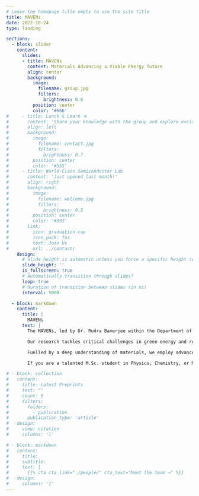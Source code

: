 ```yaml
---
# Leave the homepage title empty to use the site title
title: MAVENs
date: 2022-10-24
type: landing

sections:
  - block: slider
    content:
      slides:
      - title: MAVENs
        content: Materials Advancing a Viable ENergy future
        align: center
        background:
          image:
            filename: group.jpg
            filters:
              brightness: 0.6
          position: center
          color: '#666'
#     - title: Lunch & Learn ☕️
#       content: 'Share your knowledge with the group and explore exciting new topics together!'
#       align: left
#       background:
#         image:
#           filename: contact.jpg
#           filters:
#             brightness: 0.7
#         position: center
#         color: '#555'
#     - title: World-Class Semiconductor Lab
#       content: 'Just opened last month!'
#       align: right
#       background:
#         image:
#           filename: welcome.jpg
#           filters:
#             brightness: 0.5
#         position: center
#         color: '#333'
#       link:
#         icon: graduation-cap
#         icon_pack: fas
#         text: Join Us
#         url: ../contact/
    design:
      # Slide height is automatic unless you force a specific height (e.g. '400px')
      slide_height: ''
      is_fullscreen: true
      # Automatically transition through slides?
      loop: true
      # Duration of transition between slides (in ms)
      interval: 5000

  - block: markdown
    content:
      title: |
        MAVENs
      text: |
        The MAVENs, led by Dr. Rudra Banerjee within the Department of Physics and Nanotechnology at SRM Institute of Science and Technology, stands at the forefront of computational materials science, driven by a shared vision: a sustainable future through cutting-edge materials exploration.

        Our research tackles critical challenges in green energy and related domains. We design novel catalysts for the hydrogen evolution reaction (HER), engineer magnetocaloric materials for energy-efficient cooling, and push the boundaries of qubits materials.

        Fuelled by a deep understanding of materials, we employ advanced research methods like density functional theory (DFT) and Monte Carlo simulations, coupled with cutting-edge high-throughput computation and machine learning. This integrated approach fosters groundbreaking exploration and discovery.

        If you are a talented M.Sc. student in Physics, Chemistry, or Materials Science, and share our passion for innovation, we invite you to join our journey. Explore our open positions and contribute to shaping a sustainable future alongside our vibrant research community.

# - block: collection
#   content:
#     title: Latest Preprints
#     text: ""
#     count: 5
#     filters:
#       folders:
#         - publication
#       publication_type: 'article'
#   design:
#     view: citation
#     columns: '1'

# - block: markdown
#   content:
#     title:
#     subtitle:
#     text: |
#       {{% cta cta_link="./people/" cta_text="Meet the team →" %}}
#   design:
#     columns: '1'
---
```

